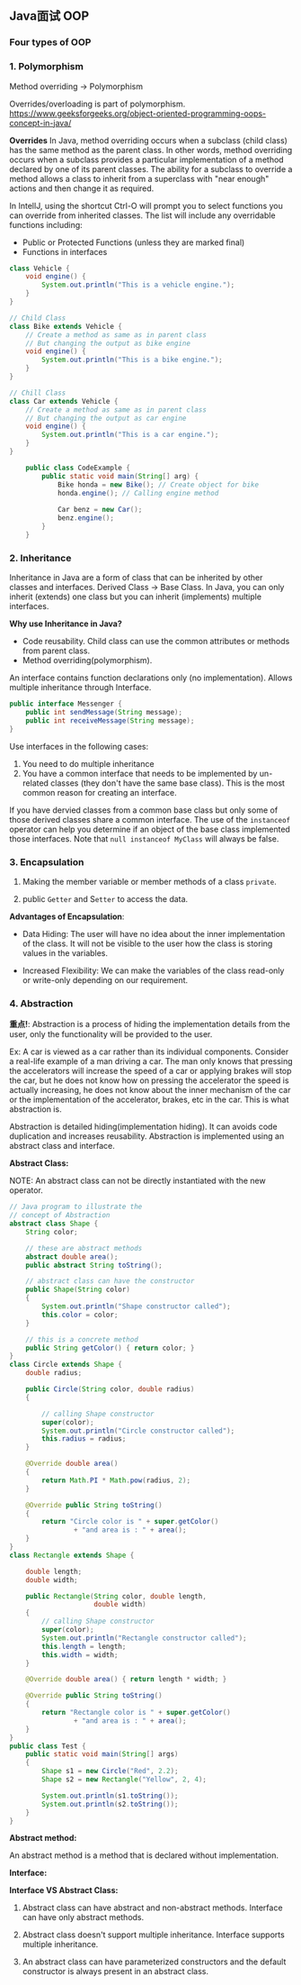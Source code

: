 ## Java面试 OOP

### Four types of OOP

### 1. Polymorphism ###

Method overriding ->  Polymorphism

Overrides/overloading is part of polymorphism.
https://www.geeksforgeeks.org/object-oriented-programming-oops-concept-in-java/

**Overrides**
In Java, method overriding occurs when a subclass (child class) has the same method as the parent class. In other words, method overriding occurs when a subclass provides a particular implementation of a method declared by one of its parent classes. The ability for a subclass to override a method allows a class to inherit from a superclass with "near enough" actions and then change it as required.

In IntellJ, using the shortcut Ctrl-O will prompt you to select functions you can override from inherited classes.  The list will include any overridable functions including:
* Public or Protected Functions (unless they are marked final)
* Functions in interfaces

```java
class Vehicle {
    void engine() {
        System.out.println("This is a vehicle engine.");
    }
}

// Child Class
class Bike extends Vehicle {
    // Create a method as same as in parent class
    // But changing the output as bike engine
    void engine() {
        System.out.println("This is a bike engine.");
    }
}

// Chill Class
class Car extends Vehicle {
    // Create a method as same as in parent class
    // But changing the output as car engine
    void engine() {
        System.out.println("This is a car engine.");
    }
}

    public class CodeExample {
        public static void main(String[] arg) {
            Bike honda = new Bike(); // Create object for bike
            honda.engine(); // Calling engine method
    
            Car benz = new Car();
            benz.engine();
        }
    }
```






### 2. Inheritance ###

Inheritance in Java are a form of class that can be inherited by other classes and interfaces. Derived Class -> Base Class.  In Java, you can only inherit (extends) one class but you can inherit (implements) multiple interfaces.

**Why use Inheritance in Java?**

- Code reusability. Child class can use the common attributes or methods from parent class.
- Method overriding(polymorphism).


An interface contains function declarations only (no implementation). Allows multiple inheritance through Interface.

```java
public interface Messenger {
    public int sendMessage(String message);
    public int receiveMessage(String message);
}


```

Use interfaces in the following cases:
1) You need to do multiple inheritance
2) You have a common interface that needs to be implemented by un-related classes (they don't have the same base class).  This is the most common reason for creating an interface.

If you have dervied classes from a common base class but only some of those derived classes share a common interface.  The use of the `instanceof` operator can help you determine if an object of the base class implemented those interfaces.  Note that `null instanceof MyClass` will always be false.


### 3. Encapsulation ###
1. Making the member variable or member methods of a class `private`.

2. public `Getter` and S`etter` to access the data. 

**Advantages of Encapsulation**:

* Data Hiding: The user will have no idea about the inner implementation of the class. It will not be visible to the user how the class is storing values in the variables.

* Increased Flexibility: We can make the variables of the class read-only or write-only depending on our requirement.

### 4. Abstraction ###

**重点!**: 
Abstraction is a process of hiding the implementation details from the user, only the functionality will be provided to the user. 

Ex: A car is viewed as a car rather than its individual components.
Consider a real-life example of a man driving a car. The man only knows that pressing the accelerators will increase the speed of a car or applying brakes will stop the car, but he does not know how on pressing the accelerator the speed is actually increasing, he does not know about the inner mechanism of the car or the implementation of the accelerator, brakes, etc in the car. This is what abstraction is.

Abstraction is detailed hiding(implementation hiding). It can avoids code duplication and increases reusability.
Abstraction is implemented using an abstract class and interface.


**Abstract Class:**

NOTE: An abstract class can not be directly instantiated with the new operator.

```java
// Java program to illustrate the
// concept of Abstraction
abstract class Shape {
    String color;

    // these are abstract methods
    abstract double area();
    public abstract String toString();

    // abstract class can have the constructor
    public Shape(String color)
    {
        System.out.println("Shape constructor called");
        this.color = color;
    }

    // this is a concrete method
    public String getColor() { return color; }
}
class Circle extends Shape {
    double radius;

    public Circle(String color, double radius)
    {

        // calling Shape constructor
        super(color);
        System.out.println("Circle constructor called");
        this.radius = radius;
    }

    @Override double area()
    {
        return Math.PI * Math.pow(radius, 2);
    }

    @Override public String toString()
    {
        return "Circle color is " + super.getColor()
                + "and area is : " + area();
    }
}
class Rectangle extends Shape {

    double length;
    double width;

    public Rectangle(String color, double length,
                     double width)
    {
        // calling Shape constructor
        super(color);
        System.out.println("Rectangle constructor called");
        this.length = length;
        this.width = width;
    }

    @Override double area() { return length * width; }

    @Override public String toString()
    {
        return "Rectangle color is " + super.getColor()
                + "and area is : " + area();
    }
}
public class Test {
    public static void main(String[] args)
    {
        Shape s1 = new Circle("Red", 2.2);
        Shape s2 = new Rectangle("Yellow", 2, 4);

        System.out.println(s1.toString());
        System.out.println(s2.toString());
    }
}

```

**Abstract method:**

An abstract method is a method that is declared without implementation.


**Interface:**

**Interface VS Abstract Class:**
1. Abstract class can have abstract and non-abstract methods. Interface can have only abstract methods.


2. Abstract class doesn't support multiple inheritance. Interface supports multiple inheritance.


3. An abstract class can have parameterized constructors and the default constructor is always present in an abstract class.

